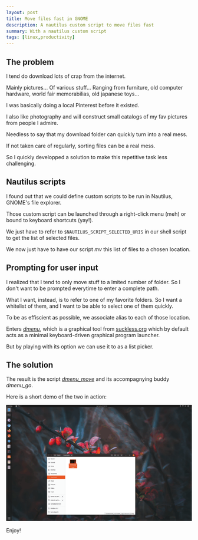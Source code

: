 ```yaml
---
layout: post
title: Move files fast in GNOME
description: A nautilus custom script to move files fast
summary: With a nautilus custom script
tags: [linux,productivity]
---
```



## The problem

I tend do download lots of crap from the internet.

Mainly pictures... Of various stuff... Ranging from furniture, old computer hardware, world fair memorabilias, old japanese toys...

I was basically doing a local Pinterest before it existed.

I also like photography and will construct small catalogs of my fav pictures from people I admire.

Needless to say that my download folder can quickly turn into a real mess.

If not taken care of regularly, sorting files can be a real mess.

So I quickly developped a solution to make this repetitive task less challenging.


## Nautilus scripts

I found out that we could define custom scripts to be run in Nautilus, GNOME's file explorer.

Those custom script can be launched through a right-click menu (meh) or bound to keyboard shortcuts (yay!).

We just have to refer to `$NAUTILUS_SCRIPT_SELECTED_URIS` in our shell script to get the list of selected files.

We now just have to have our script _mv_ this list of files to a chosen location.


## Prompting for user input

I realized that I tend to only move stuff to a lmited number of folder. So I don't want to be prompted everytime to enter a complete path.

What I want, instead, is to refer to one of my favorite folders. So I want a whitelist of them, and I want to be able to select one of them quickly.

To be as effiscient as possible, we associate alias to each of those location.

Enters [_dmenu_](https://tools.suckless.org/dmenu/), which is a graphical tool from [suckless.org](https://suckless.org/) which by default acts as a minimal keyboard-driven graphical program launcher.

But by playing with its option we can use it to as a list picker.


## The solution

The result is the script [_dmenu\_move_](https://github.com/p3r7/dmenu_move) and its accompagnying buddy _dmenu\_go_.

Here is a short demo of the two in action:

![demo](/assets/img/dmenu_move_demo.gif)

Enjoy!
